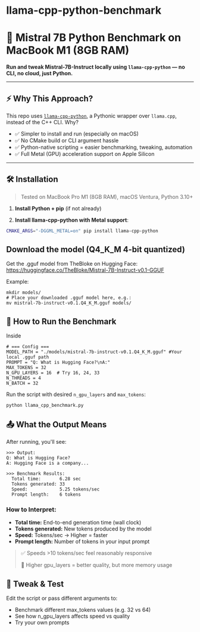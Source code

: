 # llama-cpp-python-benchmark

# 🧠 Mistral 7B Python Benchmark on MacBook M1 (8GB RAM)

**Run and tweak Mistral-7B-Instruct locally using `llama-cpp-python` — no CLI, no cloud, just Python.**

---

## ⚡ Why This Approach?

This repo uses [`llama-cpp-python`](https://github.com/santhoshnumberone/llama-cpp-python-benchmark/tree/main), a Pythonic wrapper over `llama.cpp`, instead of the C++ CLI. Why?

- ✅ Simpler to install and run (especially on macOS)
- ✅ No CMake build or CLI argument hassle
- ✅ Python-native scripting = easier benchmarking, tweaking, automation
- ✅ Full Metal (GPU) acceleration support on Apple Silicon

---

## 🛠️ Installation

> Tested on MacBook Pro M1 (8GB RAM), macOS Ventura, Python 3.10+

1. **Install Python + pip** (if not already)

2. **Install llama-cpp-python with Metal support**:

```bash
CMAKE_ARGS="-DGGML_METAL=on" pip install llama-cpp-python
```
## Download the model (Q4_K_M 4-bit quantized)

Get the .gguf model from TheBloke on Hugging Face:
https://huggingface.co/TheBloke/Mistral-7B-Instruct-v0.1-GGUF

Example:
```
mkdir models/
# Place your downloaded .gguf model here, e.g.:
mv mistral-7b-instruct-v0.1.Q4_K_M.gguf models/
```
## 🚀 How to Run the Benchmark
Inside 
```
# === Config ===
MODEL_PATH = "./models/mistral-7b-instruct-v0.1.Q4_K_M.gguf" #Your local .gguf path
PROMPT = "Q: What is Hugging Face?\nA:"
MAX_TOKENS = 32
N_GPU_LAYERS = 16  # Try 16, 24, 33
N_THREADS = 4
N_BATCH = 32
```
Run the script with desired `n_gpu_layers` and `max_tokens`:

```
python llama_cpp_benchmark.py
```
## 📤 What the Output Means
After running, you'll see:
```
>>> Output:
Q: What is Hugging Face?
A: Hugging Face is a company...

>>> Benchmark Results:
  Total time:       6.28 sec
  Tokens generated: 33
  Speed:            5.25 tokens/sec
  Prompt length:    6 tokens
```

### How to Interpret:
 - **Total time:** End-to-end generation time (wall clock)
 - **Tokens generated:** New tokens produced by the model
 - **Speed:** Tokens/sec → Higher = faster
 - **Prompt length:** Number of tokens in your input prompt

> ✅ Speeds >10 tokens/sec feel reasonably responsive
> 
> 🧠 Higher gpu_layers = better quality, but more memory usage

## 🔧 Tweak & Test

Edit the script or pass different arguments to:
 - Benchmark different max_tokens values (e.g. 32 vs 64)
 - See how n_gpu_layers affects speed vs quality
 - Try your own prompts





